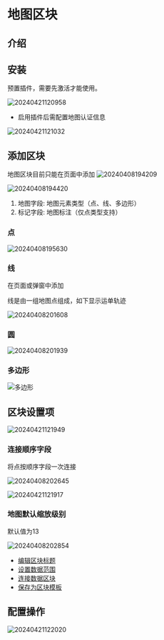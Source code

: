 # 地图区块

<PluginInfo name="block-map"></PluginInfo>

## 介绍

## 安装

预置插件，需要先激活才能使用。

![20240421120958](https://nocobase-docs.oss-cn-beijing.aliyuncs.com/20240421120958.png)

- 启用插件后需配置地图认证信息

![20240421121032](https://nocobase-docs.oss-cn-beijing.aliyuncs.com/20240421121032.png)

## 添加区块

地图区块目前只能在页面中添加
![20240408194209](https://nocobase-docs.oss-cn-beijing.aliyuncs.com/20240408194209.png)

![20240408194420](https://nocobase-docs.oss-cn-beijing.aliyuncs.com/20240408194420.png)

1. 地图字段: 地图元素类型（点、线、多边形）
2. 标记字段: 地图标注（仅点类型支持）

### 点

![20240408195630](https://nocobase-docs.oss-cn-beijing.aliyuncs.com/20240408195630.png)

### 线

在页面或弹窗中添加

线是由一组地图点组成，如下显示运单轨迹

![20240408201608](https://nocobase-docs.oss-cn-beijing.aliyuncs.com/20240408201608.png)

### 圆

![20240408201939](https://nocobase-docs.oss-cn-beijing.aliyuncs.com/20240408201939.png)

### 多边形

![多边形](https://nocobase-docs.oss-cn-beijing.aliyuncs.com/20240408200546.png)

## 区块设置项

![20240421121949](https://nocobase-docs.oss-cn-beijing.aliyuncs.com/20240421121949.png)
### 连接顺序字段

将点按顺序字段一次连接

![20240408202645](https://nocobase-docs.oss-cn-beijing.aliyuncs.com/20240408202645.png)

![20240421121917](https://nocobase-docs.oss-cn-beijing.aliyuncs.com/20240421121917.png)
### 地图默认缩放级别

默认值为13

![20240408202854](https://nocobase-docs.oss-cn-beijing.aliyuncs.com/20240408202854.png)

- [编辑区块标题](/handbook/ui/blocks/block-settings/block-title)
- [设置数据范围](/handbook/ui/blocks/block-settings/data-scope)
- [连接数据区块](/handbook/ui/blocks/block-settings/connect-block)
- [保存为区块模板](/handbook/ui/blocks/block-settings/block-template)


## 配置操作

![20240421122020](https://nocobase-docs.oss-cn-beijing.aliyuncs.com/20240421122020.png)